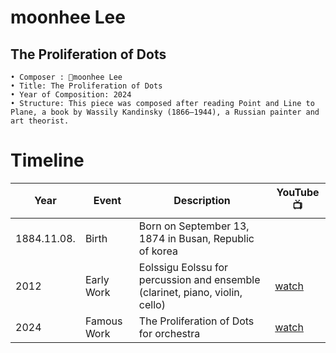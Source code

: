 # moonhee Lee
## The Proliferation of Dots

	• Composer : moonhee Lee
	• Title: The Proliferation of Dots
	• Year of Composition: 2024
	• Structure: This piece was composed after reading Point and Line to Plane, a book by Wassily Kandinsky (1866–1944), a Russian painter and art theorist.

# Timeline
 | Year        | Event        | Description                                                                  | YouTube 📺                                            |
 | ----------- | ------------ | ---------------------------------------------------------------------------- | ----------------------------------------------------- |
 | 1884.11.08. | Birth        | Born on September 13, 1874 in Busan, Republic of korea                       |                                                       |
 | 2012        | Early Work   | Eolssigu Eolssu for percussion and ensemble (clarinet, piano, violin, cello) | [watch](https://www.youtube.com/watch?v=raEnMV4NvZ0)  |  
 | 2024        | Famous Work  | The Proliferation of Dots for orchestra                                      | [watch](https://www.youtube.com/watch?v=raEnMV4NvZ0)  | 
